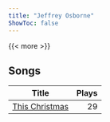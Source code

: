 ```yaml
---
title: "Jeffrey Osborne"
ShowToc: false
---
```


{{< more >}}

## Songs
Title | Plays 
----- | -----: 
[This Christmas](/songs/this-christmas) | 29

